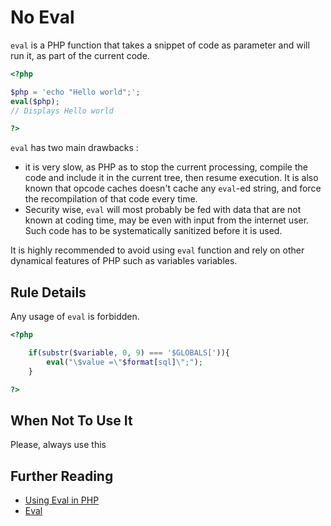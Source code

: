 <!-- Security -->
# No Eval

`eval` is a PHP function that takes a snippet of code as parameter and will run it, as part of the current code. 

```php
<?php

$php = 'echo "Hello world";';
eval($php);
// Displays Hello world

?>
```

`eval` has two main drawbacks : 
* it is very slow, as PHP as to stop the current processing, compile the code and include it in the current tree, then resume execution. It is also known that opcode caches doesn't cache any `eval`-ed string, and force the recompilation of that code every time. 
* Security wise, `eval` will most probably be fed with data that are not known at coding time, may be even with input from the internet user. Such code has to be systematically sanitized before it is used. 

It is highly recommended to avoid using `eval` function and rely on other dynamical features of PHP such as variables variables. 


## Rule Details

Any usage of `eval`  is forbidden. 

```php
<?php

	if(substr($variable, 0, 9) === '$GLOBALS[')){
		eval("\$value =\"$format[sql]\";");
	}

?>
```

## When Not To Use It
Please, always use this

## Further Reading
* [Using Eval in PHP](http://blog.joshuaeichorn.com/archives/2005/08/01/using-eval-in-php/)
* [Eval](http://php.net/manual/en/function.eval.php)